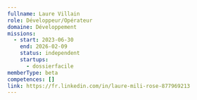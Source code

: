 ```yaml
---
fullname: Laure Villain
role: Développeur/Opérateur
domaine: Développement
missions:
  - start: 2023-06-30
    end: 2026-02-09
    status: independent
    startups:
      - dossierfacile
memberType: beta
competences: []
link: https://fr.linkedin.com/in/laure-mili-rose-877969213
---
```

